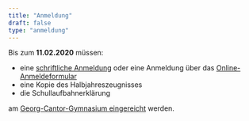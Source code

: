 ```yaml
---
title: "Anmeldung"
draft: false
type: "anmeldung"
---
```


Bis zum **11.02.2020** müssen:
 * eine [schriftliche Anmeldung](/de/forms/anmeldeformular/) oder eine Anmeldung über das [Online-Anmeldeformular](/de/anmeldung/formular)
 * eine Kopie des Halbjahreszeugnisses
 * die Schullaufbahnerklärung


am [Georg-Cantor-Gymnasium eingereicht](/de/contact) werden.
